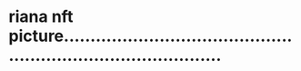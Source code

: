 # riana nft picture...................................................................................
